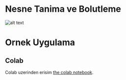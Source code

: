 # Nesne Tanima ve Bolutleme

![alt text](https://drive.google.com/file/d/1y3E3KTZJGs44LHRL47nJt_JLMcVyVy4k/view?usp=sharing "Video Demo")




# Ornek Uygulama
## Colab
Colab uzerinden erisim  [the colab notebook](https://colab.research.google.com/drive/1NT5InAljpJroLBW44TObneislSnQmyz5).
